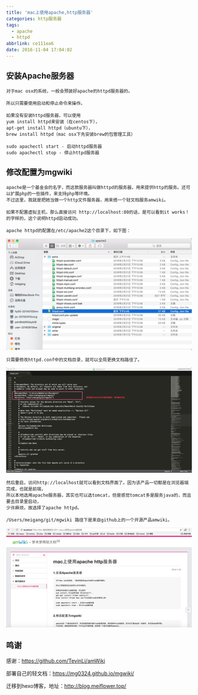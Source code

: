 ```yaml
---
title: 'mac上使用apache,http服务器'
categories: http服务器
tags:
  - apache
  - httpd
abbrlink: ce111ea6
date: 2016-11-04 17:04:02
---
```


## 安装Apache服务器

	对于mac osx的系统，一般会预装好apache的httpd服务器的。

	所以只需要使用启动和停止命令来操作。

	如果没有安装httpd服务器，可以使用
	yum install httpd来安装（在centos下），
	apt-get install httpd（ubuntu下），
	brew install httpd（mac osx下先安装brew的包管理工具）

	sudo apachectl start - 启动httpd服务器
	sudo apachectl stop - 停止httpd服务器
<!--more-->
## 修改配置为mgwiki

	apache是一个基金会的名字，而这款服务器叫做httpd的服务器，用来提供http的服务。还可以扩展php的一些插件，来支持php等环境。
	不过这里，我就是把她当做一个http文件服务器，用来搭一个轻文档服务amwiki。

	如果不配置虚拟主机，那么直接访问 http://localhost:80的话，是可以看到it works！的字样的，这个说明httpd启动成功。

	apache httpd的配置在/etc/apache2这个目录下，如下图：

![](/mb/images/apache2-folder.png)

	只需要修改httpd.conf中的文档目录，就可以全局更换文档路径了。

![](/mb/images/httpd-conf.png)

	然后重启，访问http://localhost就可以看到文档界面了。因为该产品一切都是在浏览器端完成，也就是前端，
	所以本地选用apache服务器，其实也可以选tomcat，但是感觉tomcat多是服务java的，而且要去目录里启动，
	少许麻烦，故选择了apache httpd。

	/Users/meigang/git/mgwiki 路径下是来自github上的一个开源产品amwiki。

![](/mb/images/apache-mgwiki.png)

## 鸣谢
感谢：<a href="https://github.com/TevinLi/amWiki">https://github.com/TevinLi/amWiki</a>

部署自己的轻文档：<a href="https://mg0324.github.io/mgwiki/">https://mg0324.github.io/mgwiki/</a>

迁移到hexo博客，地址：<a href="http://blog.meiflower.top/">http://blog.meiflower.top/</a>
